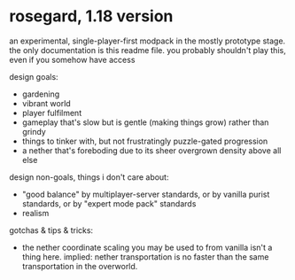 # rosegard, 1.18 version

an experimental, single-player-first modpack in the mostly prototype stage.  the only documentation is this readme file.  you probably shouldn't play this, even if you somehow have access

design goals:

- gardening
- vibrant world
- player fulfilment
- gameplay that's slow but is gentle (making things grow) rather than grindy
- things to tinker with, but not frustratingly puzzle-gated progression
- a nether that's foreboding due to its sheer overgrown density above all else

design non-goals, things i don't care about:

- "good balance" by multiplayer-server standards, or by vanilla purist standards, or by "expert mode pack" standards
- realism

gotchas & tips & tricks:

- the nether coordinate scaling you may be used to from vanilla isn't a thing here.  implied: nether transportation is no faster than the same transportation in the overworld.